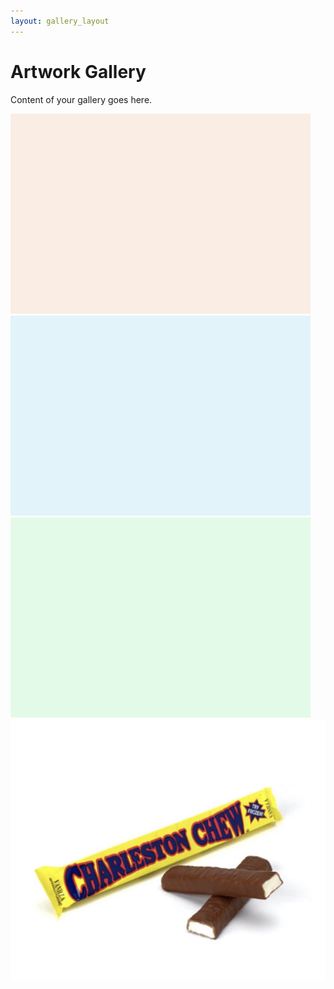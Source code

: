 ```yaml
---
layout: gallery_layout
---
```


# Artwork Gallery

Content of your gallery goes here.

![Artwork 1](/assets/images/berlin-1.jpg)
![Artwork 2](/assets/images/berlin-2.jpg)
![Artwork 3](/assets/images/berlin-3.jpg)
![Artwork 4](/assets/images/charlestonchews.jfif)
<!-- Add more images as needed -->
